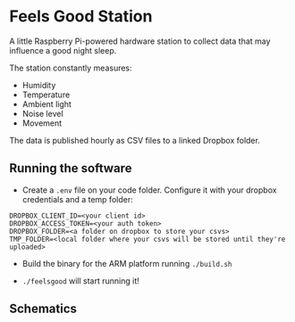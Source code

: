# Feels Good Station

A little Raspberry Pi-powered hardware station to collect data that may influence a good night sleep.

The station constantly measures:

- Humidity
- Temperature
- Ambient light
- Noise level
- Movement 

The data is published hourly as CSV files to a linked Dropbox folder.

## Running the software

- Create a `.env` file on your code folder. Configure it with your dropbox credentials and a temp folder:

```
DROPBOX_CLIENT_ID=<your client id>
DROPBOX_ACCESS_TOKEN=<your auth token>
DROPBOX_FOLDER=<a folder on dropbox to store your csvs>
TMP_FOLDER=<local folder where your csvs will be stored until they're uploaded>
```

- Build the binary for the ARM platform running `./build.sh`

- `./feelsgood` will start running it!

## Schematics


